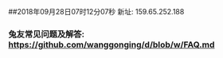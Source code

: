 ##2018年09月28日07时12分07秒 新址: 159.65.252.188
### 兔友常见问题及解答: https://github.com/wanggonging/d/blob/w/FAQ.md
